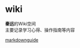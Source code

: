 # wiki
**秦远**的Wiki空间  
主要记录学习心得、操作指南等内容

[markdownguide](https://www.markdownguide.org/cheat-sheet)
